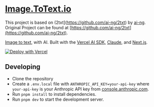 # [Image.ToText.io](https://image.totext.io/)

This project is based on (2txt](https://github.com/ai-ng/2txt) by [ai-ng](ttps://github.com/ai-ng/2txt).
Original Project can be found at [https://github.com/ai-ng/2txt](https://github.com/ai-ng/2txt).

[Image to text](https://image.totext.io/), with AI. Built with the [Vercel AI SDK](https://sdk.vercel.ai), [Claude](https://claude.ai/), and [Next.js](https://nextjs.org).

[![Deploy with Vercel](https://vercel.com/button)](https://vercel.com/new/clone?repository-url=https%3A%2F%2Fgithub.com%2Fqiayue%2Fimage.totext.io&env=ANTHROPIC_API_KEY&envDescription=Your%20Anthropic%20API%20key%20from%20https%3A%2F%2Fconsole.anthropic.com&envLink=https%3A%2F%2Fconsole.anthropic.com%2F&project-name=image2txt&repository-name=image2txt&demo-title=image2txt&demo-description=Image%20to%20text%2C%20with%20AI.&demo-url=https%3A%2F%2Fimage.totext.io%2F)

## Developing

-   Clone the repository
-   Create a `.env.local` file with `ANTHROPIC_API_KEY=your-api-key` where `your-api-key` is your Anthropic API key from [console.anthropic.com](https://console.anthropic.com/).
-   Run `pnpm install` to install dependencies.
-   Run `pnpm dev` to start the development server.
